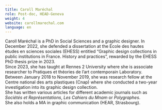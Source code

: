 ```yaml
---
title: Caroll Maréchal
role: Post-doc, HEAD-Geneva
weight: 4
website: carollmarechal.com
language: en
---
```


Caroll Maréchal is a PhD in Social Sciences and a graphic designer. In December 2022, she defended a dissertation at the École des hautes études en sciences sociales (EHESS) entitled “Graphic design collections in public institutions in France. History and practices”, rewarded by the EHESS PhD thesis prize in 2023. \
Since 2023, she has taught at Rennes 2 University where she is associate researcher to Pratiques et théories de l’art contemporain Laboratory.  
Between January 2018 to November 2019, she was research fellow at the Centre national des arts plastiques (Cnap) where she conducted a two-year investigation into its graphic design collection. \
She has written various articles for different academic journals such as *Sociétés et Représentations*, *Les Cahiers du Mnam* or *Polygraphes*.\
She also holds a MA in graphic communication (HEAR, Strasbourg).
